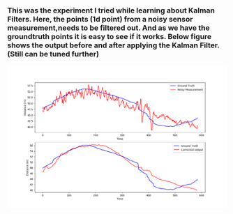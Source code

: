 ### This was the experiment I tried while learning about Kalman Filters. Here, the points (1d point) from a noisy sensor measurement,needs to be filtered out. And as we have the groundtruth points it is easy to see if it works. Below figure shows the output before and after applying the Kalman Filter. (Still can be tuned further)


![Output Image](output.png)

